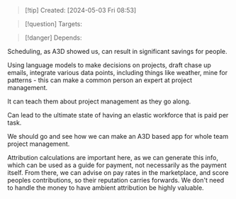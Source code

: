 
>[!tip] Created: [2024-05-03 Fri 08:53]

>[!question] Targets: 

>[!danger] Depends: 

Scheduling, as A3D showed us, can result in significant savings for people.

Using language models to make decisions on projects, draft chase up emails, integrate various data points, including things like weather, mine for patterns - this can make a common person an expert at project management.

It can teach them about project management as they go along.

Can lead to the ultimate state of having an elastic workforce that is paid per task.

We should go and see how we can make an A3D based app for whole team project management.

Attribution calculations are important here, as we can generate this info, which can be used as a guide for payment, not necessarily as the payment itself.  From there, we can advise on pay rates in the marketplace, and score peoples contributions, so their reputation carries forwards.  We don't need to handle the money to have ambient attribution be highly valuable.